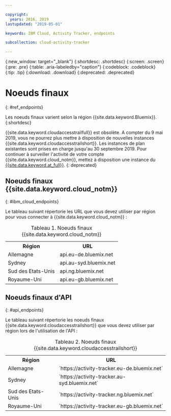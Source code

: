 ```yaml
---

copyright:
  years: 2016, 2019
lastupdated: "2019-05-01"

keywords: IBM Cloud, Activity Tracker, endpoints

subcollection: cloud-activity-tracker

---
```


{:new_window: target="_blank"}
{:shortdesc: .shortdesc}
{:screen: .screen}
{:pre: .pre}
{:table: .aria-labeledby="caption"}
{:codeblock: .codeblock}
{:tip: .tip}
{:download: .download}
{:deprecated: .deprecated}


# Noeuds finaux
{: #ref_endpoints}

Les noeuds finaux varient selon la région {{site.data.keyword.Bluemix}}.
{:shortdesc}

{{site.data.keyword.cloudaccesstrailfull}} est obsolète. A compter du 9 mai 2019, vous ne pourrez plus mettre à disposition de nouvelles instances {{site.data.keyword.cloudaccesstrailshort}}. Les instances de plan existantes sont prises en charge jusqu'au 30 septembre 2019. Pour continuer à surveiller l'activité de votre compte {{site.data.keyword.cloud_notm}}, mettez à disposition une instance du [{{site.data.keyword.at_full}}](/docs/services/Activity-Tracker-with-LogDNA?topic=logdnaat-getting-started#getting-started).
{: deprecated}


## Noeuds finaux {{site.data.keyword.cloud_notm}}
{: #ibm_cloud_endpoints}

Le tableau suivant répertorie les URL que vous devez utiliser par région pour vous connecter à {{site.data.keyword.cloud_notm}} :
	
<table>
	<caption>Tableau 1. Noeuds finaux {{site.data.keyword.cloud_notm}}</caption>
	<tr>
	  <th>Région</th>
	  <th>URL</th>
	</tr>
	<tr>
	  <td>Allemagne</td>
	  <td>api.eu-de.bluemix.net</td>
	</tr>
	<tr>
	  <td>Sydney</td>
	  <td>api.au-syd.bluemix.net</td>
	</tr>
	<tr>
	  <td>Sud des Etats-Unis</td>
	  <td>api.ng.bluemix.net</td>
	</tr>
	<tr>
	  <td>Royaume-Uni</td>
	  <td>api.eu-gb.bluemix.net</td>
	</tr>
</table>


## Noeuds finaux d'API
{: #api_endpoints}

Le tableau suivant répertorie les noeuds finaux {{site.data.keyword.cloudaccesstrailshort}} que vous devez utiliser par région lors de l'utilisation de l'API :
	
<table>
	<caption>Tableau 2. Noeuds finaux {{site.data.keyword.cloudaccesstrailshort}}</caption>
	<tr>
	  <th>Région</th>
	  <th>URL</th>
	</tr>
	<tr>
	  <td>Allemagne</td>
	  <td>`https://activity-tracker.eu-de.bluemix.net`</td>
	</tr>
	<tr>
	  <td>Sydney</td>
	  <td>`https://activity-tracker.au-syd.bluemix.net`</td>
	</tr>
	<tr>
	  <td>Sud des Etats-Unis</td>
	  <td>`https://activity-tracker.ng.bluemix.net`</td>
	</tr>
	<tr>
	  <td>Royaume-Uni</td>
	  <td>`https://activity-tracker.eu-gb.bluemix.net`</td>
	</tr>
</table>


